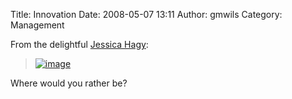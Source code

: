 Title: Innovation
Date: 2008-05-07 13:11
Author: gmwils
Category: Management

From the delightful [Jessica Hagy][]:

> [![image][]][Jessica Hagy]

Where would you rather be?

  [Jessica Hagy]: http://indexed.blogspot.com/2008/05/whats-that-youve-found.html
  [image]: http://bp3.blogger.com/_FBXGhy-QmVw/SCBLuhF7TaI/AAAAAAAAByo/YGu0r7vVfZw/s320/card1530.JPG
